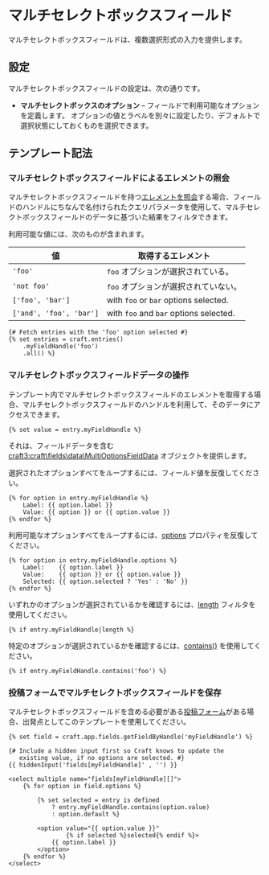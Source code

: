 # マルチセレクトボックスフィールド

マルチセレクトボックスフィールドは、複数選択形式の入力を提供します。

## 設定

マルチセレクトボックスフィールドの設定は、次の通りです。

* **マルチセレクトボックスのオプション** – フィールドで利用可能なオプションを定義します。 オプションの値とラベルを別々に設定したり、デフォルトで選択状態にしておくものを選択できます。

## テンプレート記法

### マルチセレクトボックスフィールドによるエレメントの照会

マルチセレクトボックスフィールドを持つ[エレメントを照会](dev/element-queries/README.md)する場合、フィールドのハンドルにちなんで名付けられたクエリパラメータを使用して、マルチセレクトボックスフィールドのデータに基づいた結果をフィルタできます。

利用可能な値には、次のものが含まれます。

| 値                       | 取得するエレメント                              |
| ----------------------- | -------------------------------------- |
| `'foo'`                 | `foo` オプションが選択されている。                   |
| `'not foo'`             | `foo` オプションが選択されていない。                  |
| `['foo', 'bar']`        | with `foo` or `bar` options selected.  |
| `['and', 'foo', 'bar']` | with `foo` and `bar` options selected. |

```twig
{# Fetch entries with the 'foo' option selected #}
{% set entries = craft.entries()
    .myFieldHandle('foo')
    .all() %}
```

### マルチセレクトボックスフィールドデータの操作

テンプレート内でマルチセレクトボックスフィールドのエレメントを取得する場合、マルチセレクトボックスフィールドのハンドルを利用して、そのデータにアクセスできます。

```twig
{% set value = entry.myFieldHandle %}
```

それは、フィールドデータを含む <craft3:craft\fields\data\MultiOptionsFieldData> オブジェクトを提供します。

選択されたオプションすべてをループするには、フィールド値を反復してください。

```twig
{% for option in entry.myFieldHandle %}
    Label: {{ option.label }}
    Value: {{ option }} or {{ option.value }}
{% endfor %}
```

利用可能なオプションすべてをループするには、[options](craft3:craft\fields\data\MultiOptionsFieldData::getOptions()) プロパティを反復してください。

```twig
{% for option in entry.myFieldHandle.options %}
    Label:    {{ option.label }}
    Value:    {{ option }} or {{ option.value }}
    Selected: {{ option.selected ? 'Yes' : 'No' }}
{% endfor %}
```

いずれかのオプションが選択されているかを確認するには、[length](https://twig.symfony.com/doc/2.x/filters/length.html) フィルタを使用してください。

```twig
{% if entry.myFieldHandle|length %}
```

特定のオプションが選択されているかを確認するには、[contains()](craft3:craft\fields\data\MultiOptionsFieldData::contains()) を使用してください。

```twig
{% if entry.myFieldHandle.contains('foo') %}
```

### 投稿フォームでマルチセレクトボックスフィールドを保存

マルチセレクトボックスフィールドを含める必要がある[投稿フォーム](dev/examples/entry-form.md)がある場合、出発点としてこのテンプレートを使用してください。

```twig
{% set field = craft.app.fields.getFieldByHandle('myFieldHandle') %}

{# Include a hidden input first so Craft knows to update the
   existing value, if no options are selected. #}
{{ hiddenInput('fields[myFieldHandle]' , '') }}

<select multiple name="fields[myFieldHandle][]">
    {% for option in field.options %}

        {% set selected = entry is defined
            ? entry.myFieldHandle.contains(option.value)
            : option.default %}

        <option value="{{ option.value }}"
                {% if selected %}selected{% endif %}>
            {{ option.label }}
        </option>
    {% endfor %}
</select>
```
